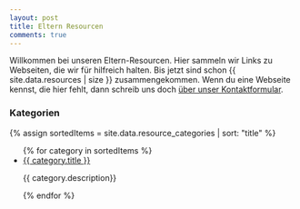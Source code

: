 ```yaml
---
layout: post
title: Eltern Resourcen
comments: true
---
```

Willkommen bei unseren Eltern-Resourcen. Hier sammeln wir Links zu Webseiten, die wir für hilfreich halten. 
Bis jetzt sind schon {{ site.data.resources | size }} zusammengekommen. Wenn du eine Webseite kennst, die hier fehlt, dann schreib uns doch [über unser Kontaktformular](/contact).

### Kategorien

{% assign sortedItems = site.data.resource_categories | sort: "title" %}

<ul>
{% for category in sortedItems %}
  <li>
    <a href="/resourcen/{{ category.id }}">
      {{ category.title }}
    </a>
    <p>
    {{ category.description}}
    </p>
  </li>
{% endfor %}
</ul>